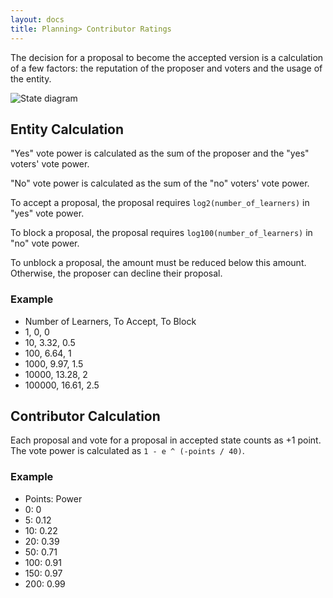 ```yaml
---
layout: docs
title: Planning> Contributor Ratings
---
```


The decision for a proposal to become the accepted version is a calculation of a few factors: the reputation of the proposer and voters and the usage of the entity.

![State diagram](https://docs.google.com/drawings/d/1YEmyN7elZebEoPOquy31CTZTP1wnTUjgqMGP4ywpeqM/pub?w=641&h=394)

Entity Calculation
------------------

"Yes" vote power is calculated as the sum of the proposer and the "yes" voters' vote power.

"No" vote power is calculated as the sum of the "no" voters' vote power.

To accept a proposal, the proposal requires `log2(number_of_learners)` in "yes" vote power.

To block a proposal, the proposal requires `log100(number_of_learners)` in "no" vote power.

To unblock a proposal, the amount must be reduced below this amount. Otherwise, the proposer can decline their proposal.

### Example

- Number of Learners, To Accept, To Block
- 1, 0, 0
- 10, 3.32, 0.5
- 100, 6.64, 1
- 1000, 9.97, 1.5
- 10000, 13.28, 2
- 100000, 16.61, 2.5

Contributor Calculation
-----------------------

Each proposal and vote for a proposal in accepted state counts as +1 point. The vote power is calculated as `1 - e ^ (-points / 40)`.

### Example

- Points: Power
- 0: 0
- 5: 0.12
- 10: 0.22
- 20: 0.39
- 50: 0.71
- 100: 0.91
- 150: 0.97
- 200: 0.99
